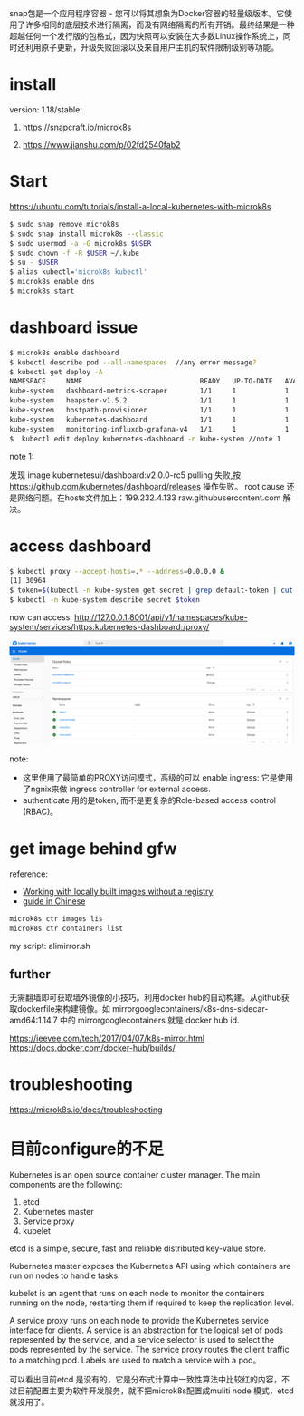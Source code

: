
 snap包是一个应用程序容器 - 您可以将其想象为Docker容器的轻量级版本。它使用了许多相同的底层技术进行隔离，而没有网络隔离的所有开销。最终结果是一种超越任何一个发行版的包格式，因为快照可以安装在大多数Linux操作系统上，同时还利用原子更新，升级失败回滚以及来自用户主机的软件限制级别等功能。


# install

version: 1.18/stable:

1. https://snapcraft.io/microk8s

2. https://www.jianshu.com/p/02fd2540fab2


# Start

https://ubuntu.com/tutorials/install-a-local-kubernetes-with-microk8s

``` bash
$ sudo snap remove microk8s
$ sudo snap install microk8s --classic 
$ sudo usermod -a -G microk8s $USER
$ sudo chown -f -R $USER ~/.kube
$ su - $USER
$ alias kubectl='microk8s kubectl'
$ microk8s enable dns
$ microk8s start
```
# dashboard issue

``` bash
$ microk8s enable dashboard
$ kubectl describe pod --all-namespaces  //any error message?
$ kubectl get deploy -A
NAMESPACE     NAME                             READY   UP-TO-DATE   AVAILABLE   AGE
kube-system   dashboard-metrics-scraper        1/1     1            1           70m
kube-system   heapster-v1.5.2                  1/1     1            1           70m
kube-system   hostpath-provisioner             1/1     1            1           15h
kube-system   kubernetes-dashboard             1/1     1            1           70m
kube-system   monitoring-influxdb-grafana-v4   1/1     1            1           70m
$  kubectl edit deploy kubernetes-dashboard -n kube-system //note 1
```
note 1:

发现 image kubernetesui/dashboard:v2.0.0-rc5 pulling 失败,按 https://github.com/kubernetes/dashboard/releases 操作失败。
root cause 还是网络问题。在hosts文件加上：199.232.4.133 raw.githubusercontent.com 解决。

# access dashboard
```bash
$ kubectl proxy --accept-hosts=.* --address=0.0.0.0 & 
[1] 30964
$ token=$(kubectl -n kube-system get secret | grep default-token | cut -d " " -f1)
$ kubectl -n kube-system describe secret $token
```
now can access: http://127.0.0.1:8001/api/v1/namespaces/kube-system/services/https:kubernetes-dashboard:/proxy/

![dashboard](images/k8s_dashboard.png)

note:
* 这里使用了最简单的PROXY访问模式，高级的可以 enable ingress: 它是使用了ngnix来做 ingress controller for external access.
* authenticate 用的是token, 而不是更复杂的Role-based access control (RBAC)。

# get image behind gfw 
reference:
* [Working with locally built images without a registry](https://microk8s.io/docs/registry-images)
* [guide in Chinese](https://segmentfault.com/a/1190000019534913)

```bash
microk8s ctr images lis
microk8s ctr containers list
```
my script: alimirror.sh

## further 
无需翻墙即可获取墙外镜像的小技巧。利用docker hub的自动构建。从github获取dockerfile来构建镜像。如 mirrorgooglecontainers/k8s-dns-sidecar-amd64:1.14.7 中的 mirrorgooglecontainers 就是 docker hub id.

https://ieevee.com/tech/2017/04/07/k8s-mirror.html
https://docs.docker.com/docker-hub/builds/

# troubleshooting
https://microk8s.io/docs/troubleshooting

# 目前configure的不足
Kubernetes is an open source container cluster manager. The main components are the following:

1. etcd
2. Kubernetes master
3. Service proxy
4. kubelet

etcd is a simple, secure, fast and reliable distributed key-value store.

Kubernetes master exposes the Kubernetes API using which containers are run on nodes to handle tasks.

kubelet is an agent that runs on each node to monitor the containers running on the node, restarting them if required to keep the replication level.

A service proxy runs on each node to provide the Kubernetes service interface for clients. A service is an abstraction for the logical set of pods represented by the service, and a service selector is used to select the pods represented by the service. The service proxy routes the client traffic to a matching pod. Labels are used to match a service with a pod。

可以看出目前etcd 是没有的，它是分布式计算中一致性算法中比较红的内容，不过目前配置主要为软件开发服务，就不把microk8s配置成muliti node 模式，etcd 就没用了。

